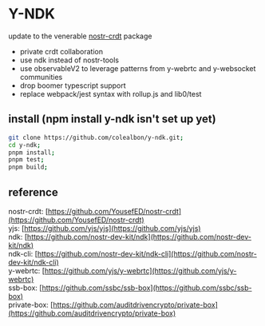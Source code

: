 # Y-NDK

update to the venerable [nostr-crdt](https://github.com/YousefED/nostr-crdt) package

- private crdt collaboration
- use ndk instead of nostr-tools
- use observableV2 to leverage patterns from y-webrtc and y-websocket communities
- drop boomer typescript support
- replace webpack/jest syntax with rollup.js and lib0/test

## install (npm install y-ndk isn't set up yet)

```sh
git clone https://github.com/colealbon/y-ndk.git;
cd y-ndk;
pnpm install;
pnpm test;
pnpm build;
```

## reference

nostr-crdt: [https://github.com/YousefED/nostr-crdt](https://github.com/YousefED/nostr-crdt)  
yjs: [https://github.com/yjs/yjs](https://github.com/yjs/yjs)  
ndk: [https://github.com/nostr-dev-kit/ndk](https://github.com/nostr-dev-kit/ndk)  
ndk-cli: [https://github.com/nostr-dev-kit/ndk-cli](https://github.com/nostr-dev-kit/ndk-cli)  
y-webrtc: [https://github.com/yjs/y-webrtc](https://github.com/yjs/y-webrtc)  
ssb-box: [https://github.com/ssbc/ssb-box](https://github.com/ssbc/ssb-box)  
private-box: [https://github.com/auditdrivencrypto/private-box](https://github.com/auditdrivencrypto/private-box)  
